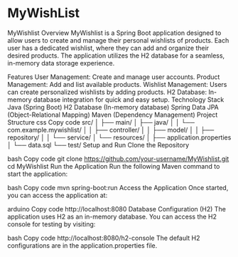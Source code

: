 # MyWishList
MyWishlist
Overview
MyWishlist is a Spring Boot application designed to allow users to create and manage their personal wishlists of products. Each user has a dedicated wishlist, where they can add and organize their desired products. The application utilizes the H2 database for a seamless, in-memory data storage experience.

Features
User Management: Create and manage user accounts.
Product Management: Add and list available products.
Wishlist Management: Users can create personalized wishlists by adding products.
H2 Database: In-memory database integration for quick and easy setup.
Technology Stack
Java (Spring Boot)
H2 Database (In-memory database)
Spring Data JPA (Object-Relational Mapping)
Maven (Dependency Management)
Project Structure
css
Copy code
src/
│
├── main/
│   ├── java/
│   │   └── com.example.mywishlist/
│   │       ├── controller/
│   │       ├── model/
│   │       ├── repository/
│   │       └── service/
│   └── resources/
│       ├── application.properties
│       └── data.sql
└── test/
Setup and Run
Clone the Repository

bash
Copy code
git clone https://github.com/your-username/MyWishlist.git
cd MyWishlist
Run the Application Run the following Maven command to start the application:

bash
Copy code
mvn spring-boot:run
Access the Application Once started, you can access the application at:

arduino
Copy code
http://localhost:8080
Database Configuration (H2)
The application uses H2 as an in-memory database. You can access the H2 console for testing by visiting:

bash
Copy code
http://localhost:8080/h2-console
The default H2 configurations are in the application.properties file.
